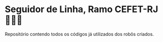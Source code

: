 # Seguidor de Linha, Ramo CEFET-RJ 👨🏾‍💻

Repositório contendo todos os códigos já utilizados dos robôs criados.
